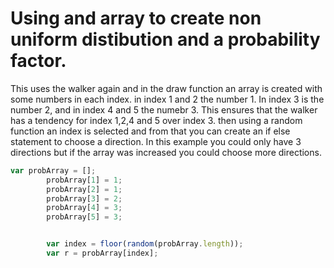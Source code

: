 # Using and array to create non uniform distibution and a probability factor.

This uses the walker again and in the draw function an array is created with some numbers in each index. in index 1 and 2 the number 1.
In index 3 is the number 2, and in index 4 and 5 the numebr 3. This ensures that the walker has a tendency for index 1,2,4 and 5 over index 3.
then using a random function an index is selected and from that you can create an if else statement to choose a direction. In this example you
could only have 3 directions but if the array was increased you could choose more directions. 
```js
var probArray = [];
        probArray[1] = 1;
        probArray[2] = 1;
        probArray[3] = 2;
        probArray[4] = 3;
        probArray[5] = 3;


        var index = floor(random(probArray.length));
        var r = probArray[index];
```
